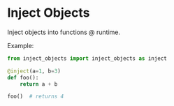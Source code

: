 # Inject Objects

Inject objects into functions @ runtime.

Example:

```python
from inject_objects import inject_objects as inject

@inject(a=1, b=3)
def foo():
    return a + b

foo()  # returns 4
```
